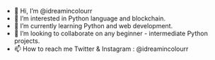 - 👋 Hi, I’m @idreamincolourr
- 👀 I’m interested in Python language and blockchain.
- 🌱 I’m currently learning Python and web development.
- 💞️ I’m looking to collaborate on any beginner - intermediate Python projects.
- 📫 How to reach me Twitter & Instagram : @idreamincolourr

